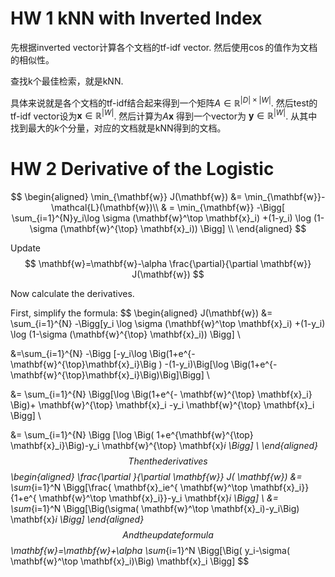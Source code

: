 # HW 1 kNN with Inverted Index

先根据inverted vector计算各个文档的tf-idf vector. 然后使用$\cos$的值作为文档的相似性。

查找k个最佳检索，就是kNN.

具体来说就是各个文档的tf-idf结合起来得到一个矩阵$A\in \mathbb{R}^{|D|\times |W|}$. 然后test的tf-idf vector设为$\mathbf{x}\in \mathbb{R}^{|W|}$. 然后计算为$A\mathbf{x}$ 得到一个vector为  $\mathbf{y} \in \mathbb{R}^{|W|}$. 从其中找到最大的$k$个分量，对应的文档就是kNN得到的文档。


# HW 2 Derivative of the Logistic

$$
\begin{aligned}
\min_{\mathbf{w}} J(\mathbf{w}) &= \min_{\mathbf{w}}- \mathcal{L}(\mathbf{w})\\
& = \min_{\mathbf{w}} -\Bigg[ \sum_{i=1}^{N}y_i\log \sigma (\mathbf{w}^\top \mathbf{x}_i)  +(1-y_i) \log (1-\sigma (\mathbf{w}^{\top} \mathbf{x}_i)) \Bigg] \\
\end{aligned}
$$

Update
$$
\mathbf{w}=\mathbf{w}-\alpha \frac{\partial}{\partial \mathbf{w}} J(\mathbf{w})
$$

Now calculate the derivatives. 

First, simplify the formula:
$$
\begin{aligned}
J(\mathbf{w}) &= \sum_{i=1}^{N} -\Bigg[y_i \log \sigma (\mathbf{w}^\top \mathbf{x}_i)  +(1-y_i) \log (1-\sigma (\mathbf{w}^{\top} \mathbf{x}_i)) \Bigg] \\

&=\sum_{i=1}^{N} -\Bigg [-y_i\log \Big(1+e^{- \mathbf{w}^{\top}\mathbf{x}_i}\Big ) -(1-y_i)\Big[\log \Big(1+e^{- \mathbf{w}^{\top}\mathbf{x}_i}\Big)\Big]\Bigg] \\

&= \sum_{i=1}^{N} \Bigg[\log \Big(1+e^{- \mathbf{w}^{\top} \mathbf{x}_i} \Big)+ \mathbf{w}^{\top} \mathbf{x}_i  -y_i \mathbf{w}^{\top} \mathbf{x}_i  \Bigg] \\

&= \sum_{i=1}^{N} \Bigg [\log \Big( 1+e^{\mathbf{w}^{\top} \mathbf{x}_i}\Big)-y_i \mathbf{w}^{\top} \mathbf{x}_i \Bigg] \\
\end{aligned}
$$
Then the derivatives
$$
\begin{aligned}
\frac{\partial }{\partial  \mathbf{w}} J( \mathbf{w}) 
&= \sum_{i=1}^N \Bigg[\frac{ \mathbf{x}_ie^{ \mathbf{w}^\top  \mathbf{x}_i}}{1+e^{ \mathbf{w}^\top  \mathbf{x}_i}}-y_i  \mathbf{x}_i \Bigg] \\
&= \sum_{i=1}^N \Bigg[\Big(\sigma( \mathbf{w}^\top  \mathbf{x}_i)-y_i\Big)  \mathbf{x}_i  \Bigg]
\end{aligned}
$$
And the update formula
$$
\mathbf{w}=\mathbf{w}+\alpha \sum_{i=1}^N \Bigg[\Big( y_i-\sigma( \mathbf{w}^\top  \mathbf{x}_i)\Big)  \mathbf{x}_i  \Bigg]
$$
